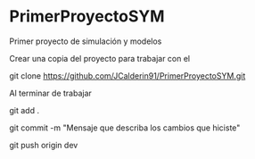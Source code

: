 # PrimerProyectoSYM
Primer proyecto de simulación y modelos



Crear una copia del proyecto para trabajar con el

git clone https://github.com/JCalderin91/PrimerProyectoSYM.git

Al terminar de trabajar

git add .

git commit -m "Mensaje que describa los cambios que hiciste"

git push origin dev
